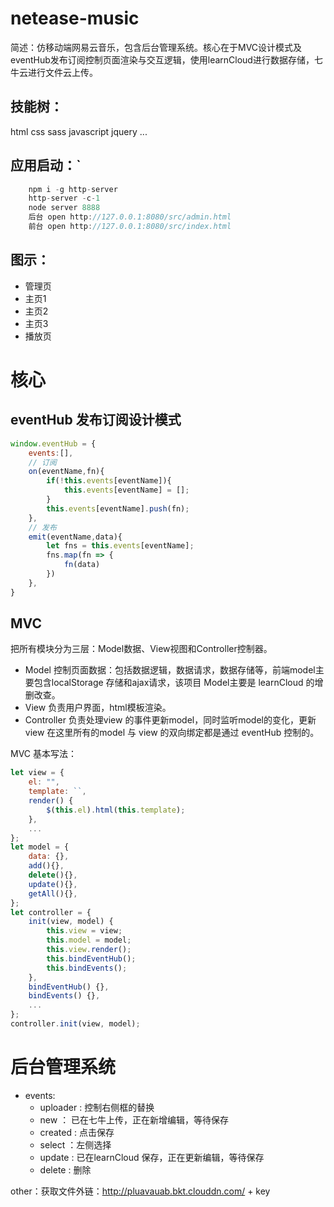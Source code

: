 # netease-music
简述：仿移动端网易云音乐，包含后台管理系统。核心在于MVC设计模式及eventHub发布订阅控制页面渲染与交互逻辑，使用learnCloud进行数据存储，七牛云进行文件云上传。

## 技能树： 
html css sass javascript jquery ...

## 应用启动：`
```js
    npm i -g http-server
    http-server -c-1
    node server 8888
    后台 open http://127.0.0.1:8080/src/admin.html 
    前台 open http://127.0.0.1:8080/src/index.html
```

## 图示：
- 管理页
- 主页1
- 主页2
- 主页3
- 播放页

# 核心 

## eventHub 发布订阅设计模式
```js
window.eventHub = {
    events:[],
    // 订阅
    on(eventName,fn){
        if(!this.events[eventName]){
            this.events[eventName] = [];
        }
        this.events[eventName].push(fn);
    },
    // 发布
    emit(eventName,data){
        let fns = this.events[eventName];
        fns.map(fn => {
            fn(data)
        })
    },
}
```

## MVC 
把所有模块分为三层：Model数据、View视图和Controller控制器。
- Model 控制页面数据：包括数据逻辑，数据请求，数据存储等，前端model主要包含localStorage 存储和ajax请求，该项目 Model主要是 learnCloud 的增删改查。
- View 负责用户界面，html模板渲染。
- Controller 负责处理view 的事件更新model，同时监听model的变化，更新view 
在这里所有的model 与 view 的双向绑定都是通过 eventHub 控制的。

MVC 基本写法：
```js
let view = {
    el: "",
    template: ``,
    render() {
        $(this.el).html(this.template);
    },
    ...
};
let model = {
    data: {},
    add(){},
    delete(){},
    update(){},
    getAll(){},
};
let controller = {
    init(view, model) {
        this.view = view;
        this.model = model;
        this.view.render();
        this.bindEventHub();
        this.bindEvents();
    },
    bindEventHub() {},
    bindEvents() {},
    ...
};
controller.init(view, model);
```

# 后台管理系统 
- events:
    - uploader : 控制右侧框的替换
    - new ： 已在七牛上传，正在新增编辑，等待保存
    - created : 点击保存
    - select ：左侧选择
    - update : 已在learnCloud 保存，正在更新编辑，等待保存
    - delete : 删除



other：获取文件外链：http://pluavauab.bkt.clouddn.com/ + key